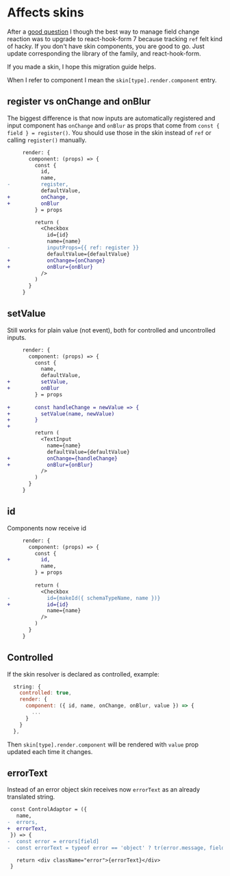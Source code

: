 # Affects skins

After a [good question](https://github.com/dgonz64/react-hook-form-auto/issues/16) I though the best way to manage field change reaction was to upgrade to react-hook-form 7 because tracking `ref` felt kind of hacky. If you don't have skin components, you are good to go. Just update corresponding the library of the family, and react-hook-form.

If you made a skin, I hope this migration guide helps.

When I refer to component I mean the `skin[type].render.component` entry.

## register vs onChange and onBlur

The biggest difference is that now inputs are automatically registered and input component has `onChange` and `onBlur` as props that come from `const { field } = register()`. You should use those in the skin instead of `ref` or calling `register()` manually.

```diff
     render: {
       component: (props) => {
         const {
           id,
           name,
-          register,
           defaultValue,
+          onChange,
+          onBlur
         } = props

         return (
           <Checkbox
             id={id}
             name={name}
-            inputProps={{ ref: register }}
             defaultValue={defaultValue}
+            onChange={onChange}
+            onBlur={onBlur}
           />
         )
       }
     }
```

## setValue

Still works for plain value (not event), both for controlled and uncontrolled inputs.

```diff
     render: {
       component: (props) => {
         const {
           name,
           defaultValue,
+          setValue,
+          onBlur
         } = props
 
+        const handleChange = newValue => {
+          setValue(name, newValue)
+        }
+
         return (
           <TextInput
             name={name}
             defaultValue={defaultValue}
+            onChange={handleChange}
+            onBlur={onBlur}
           />
         )
       }
     }

```

## id

Components now receive id

```diff
     render: {
       component: (props) => {
         const {
+          id,
           name,
         } = props
 
         return (
           <Checkbox
-            id={makeId({ schemaTypeName, name })}
+            id={id}
             name={name}
           />
         )
       }
     }
```

## Controlled

If the skin resolver is declared as controlled, example:

```javascript
  string: {
    controlled: true,
    render: {
      component: ({ id, name, onChange, onBlur, value }) => {
        ...
      }
    }
  },
```

Then `skin[type].render.component` will be rendered with `value` prop updated each time it changes.

## errorText

Instead of an error object skin receives now `errorText` as an already translated string.

```diff
 const ControlAdaptor = ({
   name,
-  errors,
+  errorText,
 }) => {
-  const error = errors[field]
-  const errorText = typeof error == 'object' ? tr(error.message, fieldSchema) : ''

   return <div className="error">{errorText}</div>
 }
```
